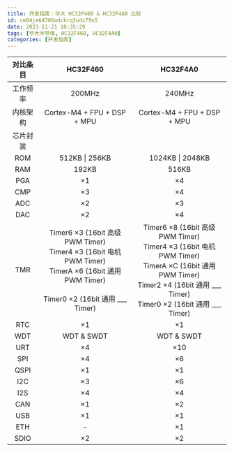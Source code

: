 ```yaml
---
title: 开发指南：华大 HC32F460 & HC32F4A0 比较
id: cm04je64700adckrq3udz79n5
date: 2023-11-21 10:35:29
tags: [华大半导体, HC32F460, HC32F4A0]
categories: [开发指南]
---
```


| 对比条目 |                                                                      HC32F460                                                                       |                                                                                          HC32F4A0                                                                                          |
| :------: | :-------------------------------------------------------------------------------------------------------------------------------------------------: | :----------------------------------------------------------------------------------------------------------------------------------------------------------------------------------------: |
| 工作频率 |                                                                       200MHz                                                                        |                                                                                           240MHz                                                                                           |
| 内核架构 |                                                             Cortex-M4 + FPU + DSP + MPU                                                             |                                                                                Cortex-M4 + FPU + DSP + MPU                                                                                 |
| 芯片封装 |                                                                                                                                                     |                                                                                                                                                                                            |
|   ROM    |                                                                   512KB \| 256KB                                                                    |                                                                                      1024KB \| 2048KB                                                                                      |
|   RAM    |                                                                        192KB                                                                        |                                                                                           516KB                                                                                            |
|   PGA    |                                                                         ×1                                                                          |                                                                                             ×4                                                                                             |
|   CMP    |                                                                         ×3                                                                          |                                                                                             ×4                                                                                             |
|   ADC    |                                                                         ×2                                                                          |                                                                                             ×3                                                                                             |
|   DAC    |                                                                         ×2                                                                          |                                                                                             ×4                                                                                             |
|   TMR    | Timer6 ×3 (16bit 高级 PWM Timer)<br>Timer4 ×3 (16bit 电机 PWM Timer)<br>TimerA ×6 (16bit 通用 PWM Timer)<br><br>Timer0 ×2 (16bit 通用 \_\_\_ Timer) | Timer6  ×8 (16bit 高级 PWM Timer)<br>Timer4  ×3 (16bit 电机 PWM Timer)<br>TimerA ×C (16bit 通用 PWM Timer)<br>Timer2  ×4 (16bit 通用 \_\_\_ Timer)<br>Timer0  ×2 (16bit 通用 \_\_\_ Timer) |
|   RTC    |                                                                         ×1                                                                          |                                                                                             ×1                                                                                             |
|   WDT    |                                                                     WDT & SWDT                                                                      |                                                                                         WDT & SWDT                                                                                         |
|   URT    |                                                                         ×4                                                                          |                                                                                            ×10                                                                                             |
|   SPI    |                                                                         ×4                                                                          |                                                                                             ×6                                                                                             |
|   QSPI   |                                                                         ×1                                                                          |                                                                                             ×1                                                                                             |
|   I2C    |                                                                         ×3                                                                          |                                                                                             ×6                                                                                             |
|   I2S    |                                                                         ×4                                                                          |                                                                                             ×4                                                                                             |
|   CAN    |                                                                         ×1                                                                          |                                                                                             ×2                                                                                             |
|   USB    |                                                                         ×1                                                                          |                                                                                             ×1                                                                                             |
|   ETH    |                                                                          -                                                                          |                                                                                             ×1                                                                                             |
|   SDIO   |                                                                         ×2                                                                          |                                                                                             ×2                                                                                             |
